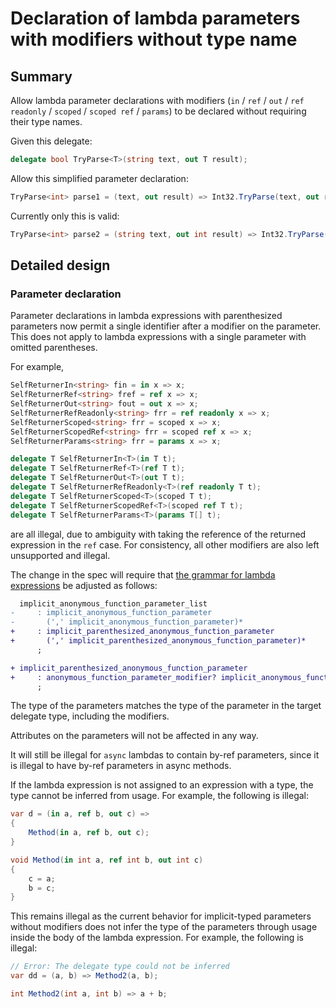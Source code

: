# Declaration of lambda parameters with modifiers without type name

## Summary  

Allow lambda parameter declarations with modifiers (`in` / `ref` / `out` / `ref readonly` / `scoped` / `scoped ref` / `params`) to be declared without requiring their type names.

Given this delegate:
```cs
delegate bool TryParse<T>(string text, out T result);
```

Allow this simplified parameter declaration:
```cs
TryParse<int> parse1 = (text, out result) => Int32.TryParse(text, out result);
```

Currently only this is valid:
```cs
TryParse<int> parse2 = (string text, out int result) => Int32.TryParse(text, out result);
```

## Detailed design

### Parameter declaration

Parameter declarations in lambda expressions with parenthesized parameters now permit a single identifier after a modifier on the parameter. This does not apply to lambda expressions with a single parameter with omitted parentheses.

For example,
```csharp
SelfReturnerIn<string> fin = in x => x;
SelfReturnerRef<string> fref = ref x => x;
SelfReturnerOut<string> fout = out x => x;
SelfReturnerRefReadonly<string> frr = ref readonly x => x;
SelfReturnerScoped<string> frr = scoped x => x;
SelfReturnerScopedRef<string> frr = scoped ref x => x;
SelfReturnerParams<string> frr = params x => x;

delegate T SelfReturnerIn<T>(in T t);
delegate T SelfReturnerRef<T>(ref T t);
delegate T SelfReturnerOut<T>(out T t);
delegate T SelfReturnerRefReadonly<T>(ref readonly T t);
delegate T SelfReturnerScoped<T>(scoped T t);
delegate T SelfReturnerScopedRef<T>(scoped ref T t);
delegate T SelfReturnerParams<T>(params T[] t);
```

are all illegal, due to ambiguity with taking the reference of the returned expression in the `ref` case. For consistency, all other modifiers are also left unsupported and illegal.

The change in the spec will require that [the grammar for lambda expressions](https://learn.microsoft.com/en-us/dotnet/csharp/language-reference/language-specification/expressions#12191-general) be adjusted as follows:

```diff
  implicit_anonymous_function_parameter_list
-     : implicit_anonymous_function_parameter
-       (',' implicit_anonymous_function_parameter)*
+     : implicit_parenthesized_anonymous_function_parameter
+       (',' implicit_parenthesized_anonymous_function_parameter)*
      ;

+ implicit_parenthesized_anonymous_function_parameter
+     : anonymous_function_parameter_modifier? implicit_anonymous_function_parameter
      ;
```

The type of the parameters matches the type of the parameter in the target delegate type, including the modifiers.

Attributes on the parameters will not be affected in any way.

It will still be illegal for `async` lambdas to contain by-ref parameters, since it is illegal to have by-ref parameters in async methods.

If the lambda expression is not assigned to an expression with a type, the type cannot be inferred from usage. For example, the following is illegal:
```csharp
var d = (in a, ref b, out c) =>
{
    Method(in a, ref b, out c);
}

void Method(in int a, ref int b, out int c)
{
    c = a;
    b = c;
}
```

This remains illegal as the current behavior for implicit-typed parameters without modifiers does not infer the type of the parameters through usage inside the body of the lambda expression. For example, the following is illegal:
```csharp
// Error: The delegate type could not be inferred
var dd = (a, b) => Method2(a, b);

int Method2(int a, int b) => a + b;
```
